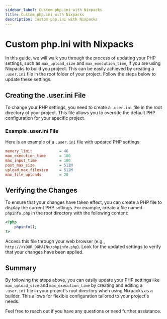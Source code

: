 ```yaml
---
sidebar_label: Custom php.ini with Nixpacks
title: Custom php.ini with Nixpacks
description: Custom php.ini with Nixpacks
---
```


# Custom php.ini with Nixpacks

In this guide, we will walk you through the process of updating your PHP settings, such as `max_upload_size` and `max_execution_time`, if you are using Nixpacks to build you project. This can be easily achieved by creating a `.user.ini` file in the root folder of your project. Follow the steps below to update these settings.

## Creating the .user.ini File

To change your PHP settings, you need to create a `.user.ini` file in the root directory of your project. This file allows you to override the default PHP configuration for your specific project.

### Example .user.ini File

Here is an example of a `.user.ini` file with updated PHP settings:

```ini
memory_limit            = 4G
max_execution_time      = 180
max_input_time          = 180
post_max_size           = 512M
upload_max_filesize     = 512M
max_file_uploads        = 20
```

## Verifying the Changes

To ensure that your changes have taken effect, you can create a PHP file to display the current PHP settings. For example, create a file named `phpinfo.php` in the root directory with the following content:

```php
<?php
    phpinfo();
?>
```

Access this file through your web browser (e.g., `http://<YOUR_DOMAIN>/phpinfo.php`). Look for the updated settings to verify that your changes have been applied.

## Summary

By following the steps above, you can easily update your PHP settings like `max_upload_size` and `max_execution_time` by creating and editing a `.user.ini` file in your project's root directory when using Nixpacks as a builder. This allows for flexible configuration tailored to your project's needs.

Feel free to reach out if you have any questions or need further assistance.
